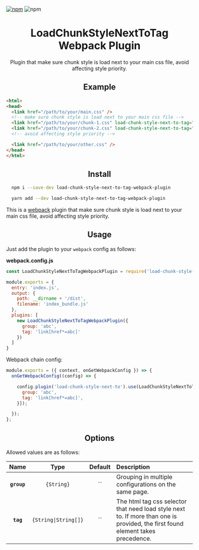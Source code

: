 [![npm][npm]][npm-url]
![npm](https://img.shields.io/npm/dw/load-chunk-style-next-to-tag-webpack-plugin.svg)

<div align="center">
  <h1>LoadChunkStyleNextToTag Webpack Plugin</h1>
  <p>Plugin that make sure chunk style is load next to your main css file, avoid affecting style priority.</p>
</div>

<h2 align="center">Example</h2>

```html
<html>
<head>
  <link href="/path/to/your/main.css" />
  <!-- make sure chunk style is load next to your main css file -->
  <link href="/path/to/your/chunk-1.css" load-chunk-style-next-to-tag="group" />
  <link href="/path/to/your/chunk-2.css" load-chunk-style-next-to-tag="group" />
  <!-- avoid affecting style priority -->

  <link href="/path/to/your/other.css" />
</head>
</html>
```

<h2 align="center">Install</h2>

```bash
  npm i --save-dev load-chunk-style-next-to-tag-webpack-plugin
```

```bash
  yarn add --dev load-chunk-style-next-to-tag-webpack-plugin
```


This is a [webpack](http://webpack.js.org/) plugin that make sure chunk style is load next to your main css file, avoid affecting style priority.

<h2 align="center">Usage</h2>

Just add the plugin to your `webpack` config as follows:

**webpack.config.js**
```js
const LoadChunkStyleNextToTagWebpackPlugin = require('load-chunk-style-next-to-tag-webpack-plugin')

module.exports = {
  entry: 'index.js',
  output: {
    path: __dirname + '/dist',
    filename: 'index_bundle.js'
  },
  plugins: [
    new LoadChunkStyleNextToTagWebpackPlugin({
      group: 'abc',
      tag: 'link[href*=abc]'
    })
  ]
}
```

Webpack chain config:
```js
module.exports = ({ context, onGetWebpackConfig }) => {
  onGetWebpackConfig((config) => {

    config.plugin('load-chunk-style-next-to').use(LoadChunkStyleNextToTagWebpackPlugin, [{
      group: 'abc',
      tag: 'link[href*=abc]',
    }]);

  });
};
```

<h2 align="center">Options</h2>

Allowed values are as follows:

|    Name     |         Type         |  Default   | Description                                                                                                                     |
|:-----------:|:--------------------:|:----------:|:--------------------------------------------------------------------------------------------------------------------------------|
| **`group`** | `{String}` |``| Grouping in multiple configurations on the same page.                                                                           |
|  **`tag`**  | `{String\|String[]}` |``| The html tag css selector that need load style next to. If more than one is provided, the first found element takes precedence. |

[npm]: https://img.shields.io/npm/v/load-chunk-style-next-to-tag-webpack-plugin.svg
[npm-url]: https://npmjs.com/package/load-chunk-style-next-to-tag-webpack-plugin
